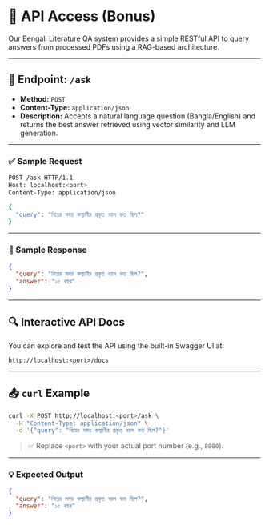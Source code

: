 # 🔌 API Access (Bonus)

Our Bengali Literature QA system provides a simple RESTful API to query answers from processed PDFs using a RAG-based architecture.

---

## 📮 Endpoint: `/ask`

* **Method:** `POST`
* **Content-Type:** `application/json`
* **Description:** Accepts a natural language question (Bangla/English) and returns the best answer retrieved using vector similarity and LLM generation.

---

### ✅ Sample Request

```bash
POST /ask HTTP/1.1
Host: localhost:<port>
Content-Type: application/json

{
  "query": "বিয়ের সময় কল্যাণীর প্রকৃত বয়স কত ছিল?"
}
```

---

### 🧾 Sample Response

```json
{
  "query": "বিয়ের সময় কল্যাণীর প্রকৃত বয়স কত ছিল?",
  "answer": "১৫ বছর"
}
```

---

## 🔍 Interactive API Docs

You can explore and test the API using the built-in Swagger UI at:

```
http://localhost:<port>/docs
```


---

## 📤 `curl` Example

```bash
curl -X POST http://localhost:<port>/ask \
  -H "Content-Type: application/json" \
  -d '{"query": "বিয়ের সময় কল্যাণীর প্রকৃত বয়স কত ছিল?"}'
```

> ✅ Replace `<port>` with your actual port number (e.g., `8000`).

---

### 💡 Expected Output

```json
{
  "query": "বিয়ের সময় কল্যাণীর প্রকৃত বয়স কত ছিল?",
  "answer": "১৫ বছর"
}
```
